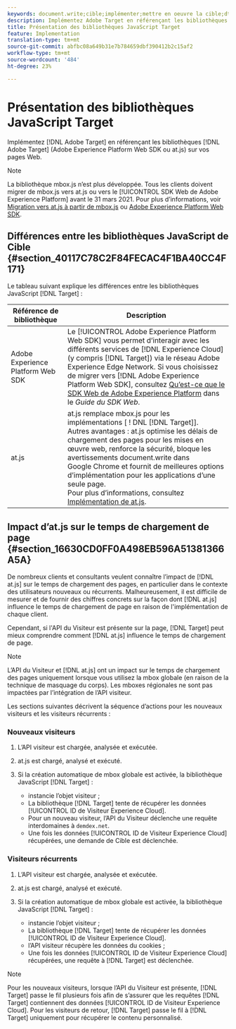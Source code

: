 ```yaml
---
keywords: document.write;cible;implémenter;mettre en oeuvre la cible;dtm;gestion dynamique des balises;at.js;mbox.js;cible.js;mbox;adobe experience platform web skd;aep web sdk;web sdk
description: Implémentez Adobe Target en référençant les bibliothèques de Cibles (at.js ou mbox.js) sur vos pages Web.
title: Présentation des bibliothèques JavaScript Target
feature: Implementation
translation-type: tm+mt
source-git-commit: abfbc08a649b31e7b784659dbf390412b2c15af2
workflow-type: tm+mt
source-wordcount: '484'
ht-degree: 23%

---
```



# Présentation des bibliothèques JavaScript Target

Implémentez [!DNL Adobe Target] en référençant les bibliothèques [!DNL Adobe Target] (Adobe Experience Platform Web SDK ou at.js) sur vos pages Web.

>[!NOTE]
>
>La bibliothèque mbox.js n’est plus développée. Tous les clients doivent migrer de mbox.js vers at.js ou vers le [!UICONTROL SDK Web de Adobe Experience Platform] avant le 31 mars 2021. Pour plus d’informations, voir [Migration vers at.js à partir de mbox.js](/help/c-implementing-target/c-implementing-target-for-client-side-web/t-mbox-download/c-target-atjs-implementation/target-migrate-atjs.md#task_DE55DCE9AC2F49728395665DE1B1E6EA) ou [Adobe Experience Platform Web SDK](/help/c-implementing-target/c-implementing-target-for-client-side-web/aep-web-sdk.md).

## Différences entre les bibliothèques JavaScript de Cible {#section_40117C78C2F84FECAC4F1BA40CC4F171}

Le tableau suivant explique les différences entre les bibliothèques JavaScript [!DNL Target] :

| Référence de bibliothèque | Description |
|--- |--- |
| Adobe Experience Platform Web SDK | Le [!UICONTROL Adobe Experience Platform Web SDK] vous permet d’interagir avec les différents services de [!DNL Experience Cloud] (y compris [!DNL Target]) via le réseau Adobe Experience Edge Network. Si vous choisissez de migrer vers [!DNL Adobe Experience Platform Web SDK], consultez [Qu’est-ce que le SDK Web de Adobe Experience Platform](/help/c-implementing-target/c-implementing-target-for-client-side-web/aep-web-sdk.md) dans le *Guide du SDK Web*. |
| at.js | at.js remplace mbox.js pour les implémentations [ ! DNL [!DNL Target]].<br>Autres avantages : at.js optimise les délais de chargement des pages pour les mises en œuvre web, renforce la sécurité, bloque les avertissements document.write dans Google Chrome et fournit de meilleures options d’implémentation pour les applications d’une seule page.<br>Pour plus d’informations, consultez [Implémentation de at.js](/help/c-implementing-target/c-implementing-target-for-client-side-web/t-mbox-download/c-target-atjs-implementation/target-atjs-implementation.md). |

## Impact d’at.js sur le temps de chargement de page {#section_16630CD0FF0A498EB596A51381366A5A}

De nombreux clients et consultants veulent connaître l’impact de [!DNL at.js] sur le temps de chargement des pages, en particulier dans le contexte des utilisateurs nouveaux ou récurrents. Malheureusement, il est difficile de mesurer et de fournir des chiffres concrets sur la façon dont [!DNL at.js] influence le temps de chargement de page en raison de l&#39;implémentation de chaque client.

Cependant, si l&#39;API du Visiteur est présente sur la page, [!DNL Target] peut mieux comprendre comment [!DNL at.js] influence le temps de chargement de page.

>[!NOTE]
>
>L’API du Visiteur et [!DNL at.js] ont un impact sur le temps de chargement des pages uniquement lorsque vous utilisez la mbox globale (en raison de la technique de masquage du corps). Les mboxes régionales ne sont pas impactées par l’intégration de l’API visiteur.

Les sections suivantes décrivent la séquence d’actions pour les nouveaux visiteurs et les visiteurs récurrents :

### Nouveaux visiteurs

1. L’API visiteur est chargée, analysée et exécutée.
1. at.js est chargé, analysé et exécuté.
1. Si la création automatique de mbox globale est activée, la bibliothèque JavaScript [!DNL Target] :

   * instancie l’objet visiteur ;
   * La bibliothèque [!DNL Target] tente de récupérer les données [!UICONTROL ID de Visiteur Experience Cloud].
   * Pour un nouveau visiteur, l’API du Visiteur déclenche une requête interdomaines à `demdex.net`.
   * Une fois les données [!UICONTROL ID de Visiteur Experience Cloud] récupérées, une demande de Cible est déclenchée.

### Visiteurs récurrents

1. L’API visiteur est chargée, analysée et exécutée.
1. at.js est chargé, analysé et exécuté.
1. Si la création automatique de mbox globale est activée, la bibliothèque JavaScript [!DNL Target] :

   * instancie l’objet visiteur ;
   * La bibliothèque [!DNL Target] tente de récupérer les données [!UICONTROL ID de Visiteur Experience Cloud].
   * l’API visiteur récupère les données du cookies ;
   * Une fois les données [!UICONTROL ID de Visiteur Experience Cloud] récupérées, une requête à [!DNL Target] est déclenchée.

>[!NOTE]
>
>Pour les nouveaux visiteurs, lorsque l’API du Visiteur est présente, [!DNL Target] passe le fil plusieurs fois afin de s’assurer que les requêtes [!DNL Target] contiennent des données [!UICONTROL ID de Visiteur Experience Cloud]. Pour les visiteurs de retour, [!DNL Target] passe le fil à [!DNL Target] uniquement pour récupérer le contenu personnalisé.
